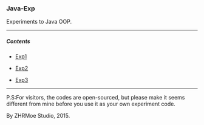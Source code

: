 ### Java-Exp

Experiments to Java OOP.

* * *

##### Contents

- [Exp1](https://github.com/zhr19960917/Java-Exp/tree/master/Exp1)

- [Exp2](https://github.com/zhr19960917/Java-Exp/tree/master/Exp2)

- [Exp3](https://github.com/zhr19960917/Java-Exp/tree/master/Exp3)

* * *

P.S:For visitors, the codes are open-sourced, but please make it seems different from mine before you use it as your own experiment code.

By ZHRMoe Studio, 2015.
